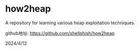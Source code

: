# how2heap

A repository for learning various heap exploitation techniques.  

github地址: https://github.com/shellphish/how2heap  


2024/4/12  
